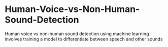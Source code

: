 # Human-Voice-vs-Non-Human-Sound-Detection
Human voice vs non-human sound detection using machine learning involves training a model to differentiate between speech and other sounds
